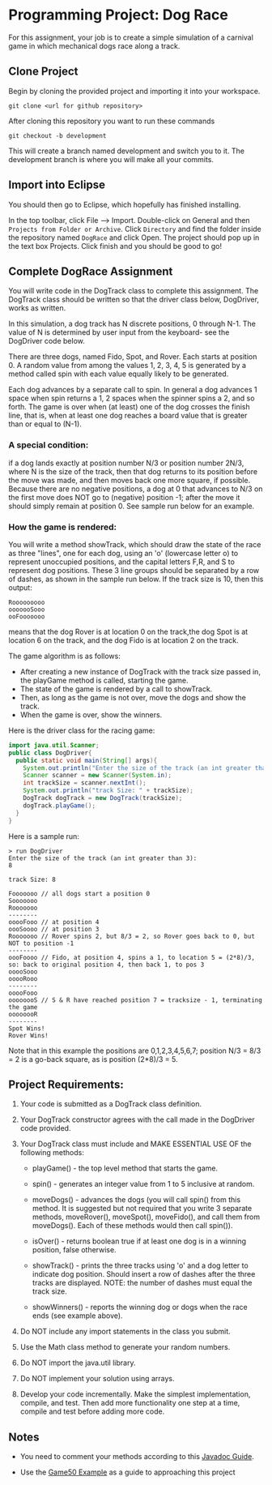 # Programming Project: Dog Race

For this assignment, your job is to create a simple simulation of a carnival game in which mechanical dogs race along a track.

## Clone Project

Begin by cloning the provided project and importing it into your workspace.

`git clone <url for github repository>`

After cloning this repository you want to run these commands

`git checkout -b development`

This will create a branch named development and switch you to it. The development branch is where you will make all your commits.

## Import into Eclipse

You should then go to Eclipse, which hopefully has finished installing.

In the top toolbar, click File --> Import. Double-click on General and then `Projects from Folder or Archive`. Click `Directory` and find the folder inside the repository named `DogRace` and click Open. The project should pop up in the text box Projects. Click finish and you should be good to go!

## Complete DogRace Assignment

You will write code in the DogTrack class to complete this assignment. The DogTrack class should be written so that the driver class below, DogDriver, works as written.

In this simulation, a dog track has N discrete positions, 0 through N-1. The value of N is determined by user input from the keyboard- see the DogDriver code below.

There are three dogs, named Fido, Spot, and Rover. Each starts at position 0. A random value from among the values 1, 2, 3, 4, 5 is generated by a method called spin with each value equally likely to be generated.

Each dog advances by a separate call to spin. In general a dog advances 1 space when spin returns a 1, 2 spaces when the spinner spins a 2, and so forth. The game is over when (at least) one of the dog crosses the finish line, that is, when at least one dog reaches a board value that is greater than or equal to (N-1).

### A special condition:

if a dog lands exactly at position number N/3 or position number 2N/3, where N is the size of the track, then that dog returns to its position before the move was made, and then moves back one more square, if possible. Because there are no negative positions, a dog at 0 that advances to N/3 on the first move does NOT go to (negative) position -1; after the move it should simply remain at position 0. See sample run below for an example.

### How the game is rendered:

You will write a method showTrack, which should draw the state of the race as three "lines", one for each dog, using an 'o' (lowercase letter o) to represent unoccupied positions, and the capital letters F,R, and S to represent dog positions. These 3 line groups should be separated by a row of dashes, as shown in the sample run below. If the track size is 10, then this output:

```
Rooooooooo
ooooooSooo
ooFooooooo
```

means that the dog Rover is at location 0 on the track,the dog Spot is at location 6 on the track, and the dog Fido is at location 2 on the track.

The game algorithm is as follows:

- After creating a new instance of DogTrack with the track size passed in, the playGame method is called, starting the game.
- The state of the game is rendered by a call to showTrack.
- Then, as long as the game is not over, move the dogs and show the track.
- When the game is over, show the winners.

Here is the driver class for the racing game:

```java
import java.util.Scanner;
public class DogDriver{
  public static void main(String[] args){
    System.out.println("Enter the size of the track (an int greater than 3):");
    Scanner scanner = new Scanner(System.in);
    int trackSize = scanner.nextInt();
    System.out.println("track Size: " + trackSize);
    DogTrack dogTrack = new DogTrack(trackSize);
    dogTrack.playGame();
  }
}
```

Here is a sample run:

```
> run DogDriver
Enter the size of the track (an int greater than 3):
8

track Size: 8

Fooooooo // all dogs start a position 0
Sooooooo
Rooooooo
--------
ooooFooo // at position 4
oooSoooo // at position 3
Rooooooo // Rover spins 2, but 8/3 = 2, so Rover goes back to 0, but NOT to position -1
--------
oooFoooo // Fido, at position 4, spins a 1, to location 5 = (2*8)/3, so: back to original position 4, then back 1, to pos 3
ooooSooo
ooooRooo
--------
ooooFooo
oooooooS // S & R have reached position 7 = tracksize - 1, terminating the game
oooooooR
--------
Spot Wins!
Rover Wins!
```

Note that in this example the positions are 0,1,2,3,4,5,6,7; position N/3 = 8/3 = 2 is a go-back square, as is position (2\*8)/3 = 5.

## Project Requirements:

1. Your code is submitted as a DogTrack class definition.

2. Your DogTrack constructor agrees with the call made in the DogDriver code provided.

3. Your DogTrack class must include and MAKE ESSENTIAL USE OF the following methods:

   - playGame() - the top level method that starts the game.

   - spin() - generates an integer value from 1 to 5 inclusive at random.

   - moveDogs() - advances the dogs (you will call spin() from this method. It is suggested but not required that you write 3 separate methods, moveRover(), moveSpot(), moveFido(), and call them from moveDogs(). Each of these methods would then call spin()).

   - isOver() - returns boolean true if at least one dog is in a winning position, false otherwise.

   - showTrack() - prints the three tracks using 'o' and a dog letter to indicate dog position. Should insert a row of dashes after the three tracks are displayed. NOTE: the number of dashes must equal the track size.

   - showWinners() - reports the winning dog or dogs when the race ends (see example above).

4. Do NOT include any import statements in the class you submit.

5. Use the Math class method to generate your random numbers.

6. Do NOT import the java.util library.

7. Do NOT implement your solution using arrays.

8. Develop your code incrementally. Make the simplest implementation, compile, and test. Then add more functionality one step at a time, compile and test before adding more code.

## Notes

- You need to comment your methods according to this [Javadoc Guide](https://github.com/jd12/liferay-portal/blob/master/readme/ADVANCED_JAVADOC_GUIDELINES.markdown).

- Use the [Game50 Example](./ProgrammingSimpleGames.md) as a guide to approaching this project
